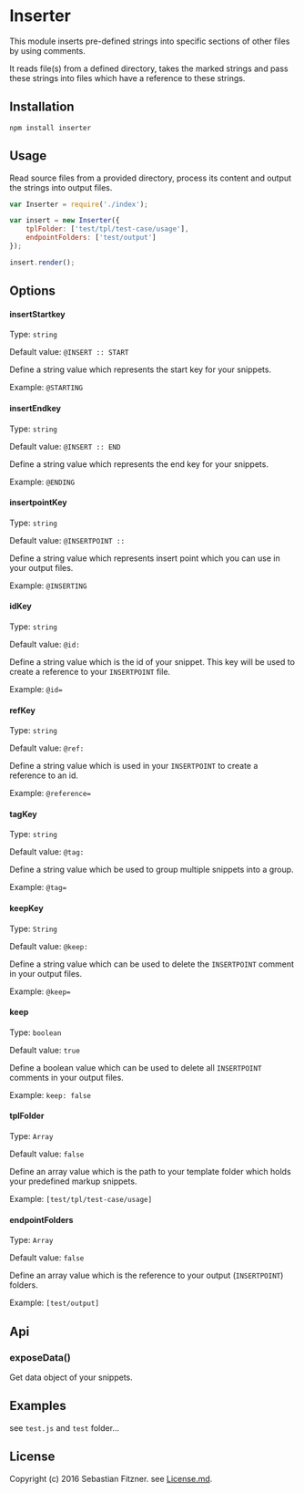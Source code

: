 Inserter
============

This module inserts pre-defined strings into specific sections of other files by using comments.

It reads file(s) from a defined directory, takes the marked strings and pass these strings into files which have a reference to these strings.


## Installation

`npm install inserter`

## Usage

Read source files from a provided directory, process its content and output the strings into output files.

``` js
var Inserter = require('./index');

var insert = new Inserter({
	tplFolder: ['test/tpl/test-case/usage'],
	endpointFolders: ['test/output']
});

insert.render();
```

## Options

#### insertStartkey

Type: `string`

Default value: `@INSERT :: START`

Define a string value which represents the start key for your snippets.

Example: `@STARTING`

#### insertEndkey

Type: `string`

Default value: `@INSERT :: END`

Define a string value which represents the end key for your snippets.

Example: `@ENDING`

#### insertpointKey

Type: `string`

Default value: `@INSERTPOINT ::`

Define a string value which represents insert point which you can use in your output files.

Example: `@INSERTING`

#### idKey

Type: `string`

Default value: `@id:`

Define a string value which is the id of your snippet. This key will be used to create a reference to your `INSERTPOINT` file. 

Example: `@id=`

#### refKey

Type: `string`

Default value: `@ref:`

Define a string value which is used in your `INSERTPOINT` to create a reference to an id.

Example: `@reference=`

#### tagKey

Type: `string`

Default value: `@tag:`

Define a string value which be used to group multiple snippets into a group. 

Example: `@tag=`

#### keepKey

Type: `String`

Default value: `@keep:`

Define a string value which can be used to delete the `INSERTPOINT` comment in your output files. 

Example: `@keep=`

#### keep

Type: `boolean`

Default value: `true`

Define a boolean value which can be used to delete all `INSERTPOINT` comments in your output files. 

Example: `keep: false`

#### tplFolder

Type: `Array`

Default value: `false`

Define an array value which is the path to your template folder which holds your predefined markup snippets.

Example: `[test/tpl/test-case/usage]`

#### endpointFolders

Type: `Array`

Default value: `false`

Define an array value which is the reference to your output (`INSERTPOINT`) folders. 

Example: `[test/output]`


## Api

### exposeData()

Get data object of your snippets. 

## Examples

see `test.js` and `test` folder...

## License
Copyright (c) 2016 Sebastian Fitzner. see [License.md](LICENSE.md).